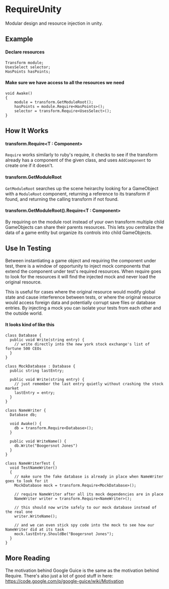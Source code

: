 RequireUnity
============

Modular design and resource injection in unity.

Example
-------

#### Declare resources

    Transform module;
    UsesSelect selector;
    HasPoints hasPoints;

#### Make sure we have access to all the resources we need

    void Awake()
    {
        module = transform.GetModuleRoot();
        hasPoints = module.Require<HasPoints>();
        selector = transform.Require<UsesSelect>();
    }
    
How It Works
------------

#### transform.Require&lt;T : Component&gt;

`Require` works similarly to ruby's require, it checks to see if the transform already has a component of the given class, and uses `AddComponent` to create one if it doesn't.

#### transform.GetModuleRoot

`GetModuleRoot` searches up the scene heirarchy looking for a GameObject with a `ModuleRoot` component, returning a reference to its transform if found, and returning the calling transform if not found.

#### transform.GetModuleRoot().Require&lt;T : Component&gt;

By requiring on the module root instead of your own transform multiple child GameObjects can share their parents resources. This lets you centralize the data of a game entity but organize its controls into child GameObjects.

Use In Testing
--------------

Between instantiating a game object and requiring the component under test, there is a window of opportunity to inject mock components that extend the component under test's required resources. When require goes to look for the resources it will find the injected mock and never load the original resource.

This is useful for cases where the original resource would modify global state and cause interference between tests, or where the original resource would access foreign data and potentially corrupt save files or database entries. By injecting a mock you can isolate your tests from each other and the outside world.

#### It looks kind of like this

    class Database {
      public void Write(string entry) {
        // write directly into the new york stock exchange's list of fortune 500 CEOs
      }
    }

    class MockDatabase : Database {
      public string lastEntry;
      
      public void Write(string entry) {
        // just remember the last entry quietly without crashing the stock market
        lastEntry = entry;
      }
    }
    
    class NameWriter {
      Database db;
      
      void Awake() {
        db = transform.Require<Database>();
      }
      
      public void WriteName() {
        db.Write("Boogersnot Jones")
      }
    }

    class NameWriterTest {
      void TestNameWriter()
      {
        // make sure the fake database is already in place when NameWriter goes to look for it
        MockDatabase mock = transform.Require<MockDatabase>();
        
        // require NameWriter after all its mock dependencies are in place
        NameWriter writer = transform.Require<NameWriter>();
        
        // this should now write safely to our mock database instead of the real one
        writer.WriteName();
        
        // and we can even stick spy code into the mock to see how our NameWriter did at its task
        mock.lastEntry.ShouldBe("Boogersnot Jones");
      }
    }

More Reading
------------

The motivation behind Google Guice is the same as the motivation behind Require. There's also just a lot of good stuff in here: https://code.google.com/p/google-guice/wiki/Motivation
